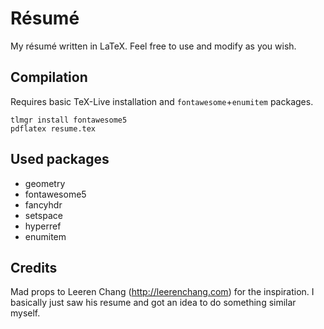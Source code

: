 # Résumé

My résumé written in LaTeX. Feel free to use and modify as you wish.

## Compilation

Requires basic TeX-Live installation and `fontawesome`+`enumitem` packages.

```
tlmgr install fontawesome5
pdflatex resume.tex
```

## Used packages

- geometry
- fontawesome5
- fancyhdr
- setspace
- hyperref
- enumitem

## Credits

Mad props to Leeren Chang (http://leerenchang.com) for the inspiration. I basically just saw his resume and got an idea to do something similar myself.
